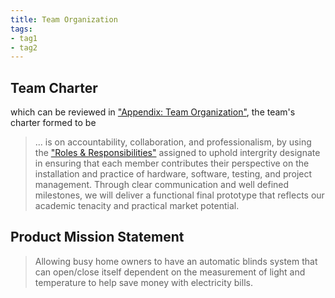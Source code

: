 ```yaml
---
title: Team Organization
tags:
- tag1
- tag2
---
```


## Team Charter

 which can be reviewed in ["Appendix: Team Organization"](https://egr304-2025-f-105.github.io/Team105.github.io/Appendix/App-Team-Org/), the team's charter formed to be 

>... is on accountability, collaboration, and professionalism, by using the ["Roles & Responsibilities"](https://github.com/EGR304-2025-F-105/Team105.github.io/blob/main/docs/Appendix/App-Team-Org.md#roles--responsibilities/)
 assigned to uphold intergrity designate in ensuring that each member contributes their perspective on the installation and practice of hardware, software, testing, and project management. Through clear communication and well defined milestones, we will deliver a functional final prototype that reflects our academic tenacity and practical market potential.
>

## Product Mission Statement

 > Allowing busy home owners to have an automatic blinds system that can open/close itself dependent on the measurement of light and temperature to help save money with electricity bills. 
